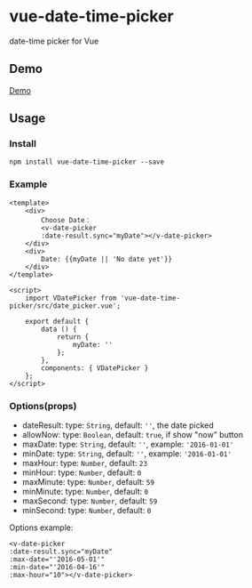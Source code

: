 # vue-date-time-picker

date-time picker for Vue

## Demo

[Demo](http://dongss.github.io/vue-date-time-picker/demo/)

## Usage

### Install

`npm install vue-date-time-picker --save`

### Example

```
<template>
    <div>
        Choose Date：
        <v-date-picker
        :date-result.sync="myDate"></v-date-picker>
    </div>
    <div>
        Date: {{myDate || 'No date yet'}}
    </div>
</template>

<script>                                                                 
    import VDatePicker from 'vue-date-time-picker/src/date_picker.vue';

    export default {
        data () {
            return {
                myDate: ''
            };
        },
        components: { VDatePicker }
    };
</script>

```

### Options(props)

* dateResult: type: `String`, default: `''`, the date picked
* allowNow: type: `Boolean`, default: `true`, if show "now" button
* maxDate: type: `String`, default: `''`, example: `'2016-01-01'`
* minDate: type: `String`, default: `''`, example: `'2016-01-01'`
* maxHour: type: `Number`, default: `23`
* minHour: type: `Number`, default: `0`
* maxMinute: type: `Number`, default: `59`
* minMinute: type: `Number`, default: `0`
* maxSecond: type: `Number`, default: `59`
* minSecond: type: `Number`, default: `0`

Options example: 

```
<v-date-picker                 
:date-result.sync="myDate"     
:max-date="'2016-05-01'"       
:min-date="'2016-04-16'"       
:max-hour="10"></v-date-picker>
```
